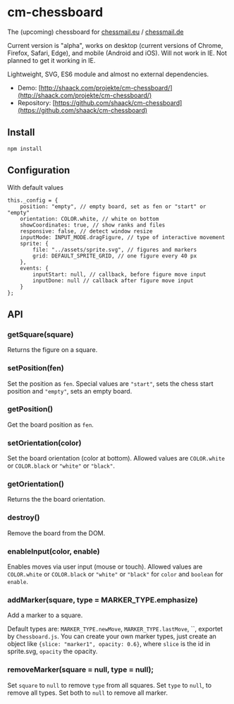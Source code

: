 # cm-chessboard

The (upcoming) chessboard for [chessmail.eu](https://www.chessmail.eu) / [chessmail.de](https://www.chessmail.de)

Current version is "alpha", works on desktop (current versions of Chrome, Firefox, Safari, Edge), 
and mobile (Android and iOS). Will not work in IE. Not planned to get it working in IE.

Lightweight, SVG, ES6 module and almost no external dependencies.

- Demo: [http://shaack.com/projekte/cm-chessboard/](http://shaack.com/projekte/cm-chessboard/)
- Repository: [https://github.com/shaack/cm-chessboard](https://github.com/shaack/cm-chessboard)

## Install

`npm install`

## Configuration

With default values
```
this._config = {
    position: "empty", // empty board, set as fen or "start" or "empty"
    orientation: COLOR.white, // white on bottom
    showCoordinates: true, // show ranks and files
    responsive: false, // detect window resize
    inputMode: INPUT_MODE.dragFigure, // type of interactive movement
    sprite: {
        file: "../assets/sprite.svg", // figures and markers
        grid: DEFAULT_SPRITE_GRID, // one figure every 40 px
    },
    events: {
        inputStart: null, // callback, before figure move input
        inputDone: null // callback after figure move input
    }
};
```  

## API

### getSquare(square)

Returns the figure on a square.

### setPosition(fen)

Set the position as `fen`. Special values are `"start"`, sets the chess start position and 
`"empty"`, sets an empty board.

### getPosition()

Get the board position as `fen`.

### setOrientation(color)

Set the board orientation (color at bottom). Allowed values are `COLOR.white` or `COLOR.black` 
or `"white"` or `"black"`.

###  getOrientation()

Returns the the board orientation. 

### destroy()

Remove the board from the DOM.

### enableInput(color, enable)

Enables moves via user input (mouse or touch). Allowed values are `COLOR.white` or `COLOR.black` 
 or `"white"` or `"black"` for `color` and `boolean` for `enable`.
 
### addMarker(square, type = MARKER_TYPE.emphasize)

Add a marker to a square.

Default types are: `MARKER_TYPE.newMove`, `MARKER_TYPE.lastMove`, ``,
exportet by `Chessboard.js`. You can create your own marker types, just create an object like 
`{slice: "marker1", opacity: 0.6}`, where `slice` is the id in sprite.svg, `opacity` the opacity.


### removeMarker(square = null, type = null);

Set `square` to `null` to remove `type` from all squares.
Set `type` to `null`, to remove all types. Set both to `null` to remove all marker.
